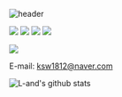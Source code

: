 ![header](https://capsule-render.vercel.app/api?type=waving&color=a5ea89&height=300&section=header&text=Land's%20Github&fontSize=90&fontColor=ffff)

<img src="https://img.shields.io/badge/Python-3766AB?style=flat-square&logo=Python&logoColor=white"/></a>
<img src="https://img.shields.io/badge/Java-3766AB?style=flat-square&logo=Java&logoColor=white"/></a>
<img src="https://img.shields.io/badge/C-3766AB?style=flat-square&logo=C&logoColor=white"/></a>
<img src="https://img.shields.io/badge/Cs-3766AB?style=flat-square&logo=Cs&logoColor=white"/></a>

<img src="https://img.shields.io/badge/Unity-3766AB?style=flat-square&logo=Unity&logoColor=white"/></a>

E-mail: ksw1812@naver.com

![L-and's github stats](https://github-readme-stats.vercel.app/api?username=L-and&show_icons=true)
